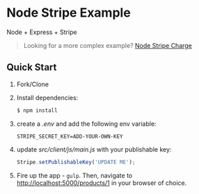 # Node Stripe Example

Node + Express + Stripe

> Looking for a more complex example? [Node Stripe Charge](https://github.com/mjhea0/node-stripe-charge)

## Quick Start

1. Fork/Clone

1. Install dependencies:

    ```sh
    $ npm install
    ```

1. create a *.env* and add the following env variable:

    ```
    STRIPE_SECRET_KEY=ADD-YOUR-OWN-KEY
    ```

1. update *src/client/js/main.js* with your publishable key:

    ```javascript
    Stripe.setPublishableKey('UPDATE ME');
    ```

1. Fire up the app - `gulp`. Then, navigate to [http://localhost:5000/products/1](http://localhost:5000/products/1) in your browser of choice.

